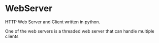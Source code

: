 # WebServer
HTTP Web Server and Client written in python.

One of the web servers is a threaded web server that can handle multiple clients
